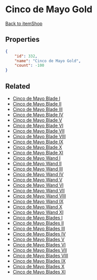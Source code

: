 # Cinco de Mayo Gold

<no description available>

[Back to itemShop](../item-shops.md)

## Properties

```json
{
    "id": 332,
    "name": "Cinco de Mayo Gold",
    "count": -100
}
```

## Related

- [Cinco de Mayo Blade I](../items/9533-cinco-de-mayo-blade-i.md)
- [Cinco de Mayo Blade II](../items/9534-cinco-de-mayo-blade-ii.md)
- [Cinco de Mayo Blade III](../items/9535-cinco-de-mayo-blade-iii.md)
- [Cinco de Mayo Blade IV](../items/9536-cinco-de-mayo-blade-iv.md)
- [Cinco de Mayo Blade V](../items/9537-cinco-de-mayo-blade-v.md)
- [Cinco de Mayo Blade VI](../items/9538-cinco-de-mayo-blade-vi.md)
- [Cinco de Mayo Blade VII](../items/9539-cinco-de-mayo-blade-vii.md)
- [Cinco de Mayo Blade VIII](../items/9540-cinco-de-mayo-blade-viii.md)
- [Cinco de Mayo Blade IX](../items/9541-cinco-de-mayo-blade-ix.md)
- [Cinco de Mayo Blade X](../items/9542-cinco-de-mayo-blade-x.md)
- [Cinco de Mayo Blade XI](../items/9543-cinco-de-mayo-blade-xi.md)
- [Cinco de Mayo Wand I](../items/9544-cinco-de-mayo-wand-i.md)
- [Cinco de Mayo Wand II](../items/9545-cinco-de-mayo-wand-ii.md)
- [Cinco de Mayo Wand III](../items/9546-cinco-de-mayo-wand-iii.md)
- [Cinco de Mayo Wand IV](../items/9547-cinco-de-mayo-wand-iv.md)
- [Cinco de Mayo Wand V](../items/9548-cinco-de-mayo-wand-v.md)
- [Cinco de Mayo Wand VI](../items/9549-cinco-de-mayo-wand-vi.md)
- [Cinco de Mayo Wand VII](../items/9550-cinco-de-mayo-wand-vii.md)
- [Cinco de Mayo Wand VIII](../items/9551-cinco-de-mayo-wand-viii.md)
- [Cinco de Mayo Wand IX](../items/9552-cinco-de-mayo-wand-ix.md)
- [Cinco de Mayo Wand X](../items/9553-cinco-de-mayo-wand-x.md)
- [Cinco de Mayo Wand XI](../items/9554-cinco-de-mayo-wand-xi.md)
- [Cinco de Mayo Blades I](../items/9555-cinco-de-mayo-blades-i.md)
- [Cinco de Mayo Blades II](../items/9556-cinco-de-mayo-blades-ii.md)
- [Cinco de Mayo Blades III](../items/9557-cinco-de-mayo-blades-iii.md)
- [Cinco de Mayo Blades IV](../items/9558-cinco-de-mayo-blades-iv.md)
- [Cinco de Mayo Blades V](../items/9559-cinco-de-mayo-blades-v.md)
- [Cinco de Mayo Blades VI](../items/9560-cinco-de-mayo-blades-vi.md)
- [Cinco de Mayo Blades VII](../items/9561-cinco-de-mayo-blades-vii.md)
- [Cinco de Mayo Blades VIII](../items/9562-cinco-de-mayo-blades-viii.md)
- [Cinco de Mayo Blades IX](../items/9563-cinco-de-mayo-blades-ix.md)
- [Cinco de Mayo Blades X](../items/9564-cinco-de-mayo-blades-x.md)
- [Cinco de Mayo Blades XI](../items/9565-cinco-de-mayo-blades-xi.md)


